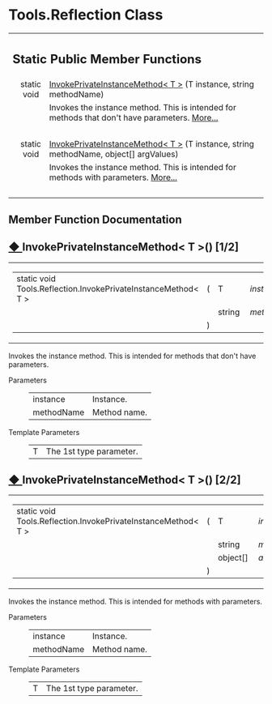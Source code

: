 # Tools.Reflection Class 

<div class="contents"><table class="memberdecls"><tr class="heading"><td colspan="2"><h2 class="groupheader"><a id="pub-static-methods" name="pub-static-methods"></a> Static Public Member Functions</h2></td></tr><tr class="memitem:a4da25acf1998dbb27b4a99242b276673"><td class="memItemLeft" align="right" valign="top">static void&#160;</td><td class="memItemRight" valign="bottom"><a class="el" href="class_tools_1_1_reflection.html#a4da25acf1998dbb27b4a99242b276673">InvokePrivateInstanceMethod&lt; T &gt;</a> (T instance, string methodName)</td></tr><tr class="memdesc:a4da25acf1998dbb27b4a99242b276673"><td class="mdescLeft">&#160;</td><td class="mdescRight">Invokes the instance method. This is intended for methods that don't have parameters.  <a href="class_tools_1_1_reflection.html#a4da25acf1998dbb27b4a99242b276673">More...</a><br /></td></tr><tr class="separator:a4da25acf1998dbb27b4a99242b276673"><td class="memSeparator" colspan="2">&#160;</td></tr><tr class="memitem:aabce3f0f6c38fa458074fbfab27d2277"><td class="memItemLeft" align="right" valign="top">static void&#160;</td><td class="memItemRight" valign="bottom"><a class="el" href="class_tools_1_1_reflection.html#aabce3f0f6c38fa458074fbfab27d2277">InvokePrivateInstanceMethod&lt; T &gt;</a> (T instance, string methodName, object[] argValues)</td></tr><tr class="memdesc:aabce3f0f6c38fa458074fbfab27d2277"><td class="mdescLeft">&#160;</td><td class="mdescRight">Invokes the instance method. This is intended for methods with parameters.  <a href="class_tools_1_1_reflection.html#aabce3f0f6c38fa458074fbfab27d2277">More...</a><br /></td></tr><tr class="separator:aabce3f0f6c38fa458074fbfab27d2277"><td class="memSeparator" colspan="2">&#160;</td></tr></table><h2 class="groupheader">Member Function Documentation</h2><a id="a4da25acf1998dbb27b4a99242b276673" name="a4da25acf1998dbb27b4a99242b276673"></a><h2 class="memtitle"><span class="permalink"><a href="#a4da25acf1998dbb27b4a99242b276673">&#9670;&nbsp;</a></span>InvokePrivateInstanceMethod&lt; T &gt;() <span class="overload">[1/2]</span></h2><div class="memitem"><div class="memproto"><table class="mlabels"><tr><td class="mlabels-left"><table class="memname"><tr><td class="memname">static void Tools.Reflection.InvokePrivateInstanceMethod&lt; T &gt; </td><td>(</td><td class="paramtype">T&#160;</td><td class="paramname"><em>instance</em>, </td></tr><tr><td class="paramkey"></td><td></td><td class="paramtype">string&#160;</td><td class="paramname"><em>methodName</em>&#160;</td></tr><tr><td></td><td>)</td><td></td><td></td></tr></table></td><td class="mlabels-right"><span class="mlabels"><span class="mlabel">inline</span><span class="mlabel">static</span></span></td></tr></table></div><div class="memdoc">Invokes the instance method. This is intended for methods that don't have parameters. <dl class="params"><dt>Parameters</dt><dd><table class="params"><tr><td class="paramname">instance</td><td>Instance.</td></tr><tr><td class="paramname">methodName</td><td>Method name.</td></tr></table></dd></dl><dl class="tparams"><dt>Template Parameters</dt><dd><table class="tparams"><tr><td class="paramname">T</td><td>The 1st type parameter.</td></tr></table></dd></dl></div></div><a id="aabce3f0f6c38fa458074fbfab27d2277" name="aabce3f0f6c38fa458074fbfab27d2277"></a><h2 class="memtitle"><span class="permalink"><a href="#aabce3f0f6c38fa458074fbfab27d2277">&#9670;&nbsp;</a></span>InvokePrivateInstanceMethod&lt; T &gt;() <span class="overload">[2/2]</span></h2><div class="memitem"><div class="memproto"><table class="mlabels"><tr><td class="mlabels-left"><table class="memname"><tr><td class="memname">static void Tools.Reflection.InvokePrivateInstanceMethod&lt; T &gt; </td><td>(</td><td class="paramtype">T&#160;</td><td class="paramname"><em>instance</em>, </td></tr><tr><td class="paramkey"></td><td></td><td class="paramtype">string&#160;</td><td class="paramname"><em>methodName</em>, </td></tr><tr><td class="paramkey"></td><td></td><td class="paramtype">object[]&#160;</td><td class="paramname"><em>argValues</em>&#160;</td></tr><tr><td></td><td>)</td><td></td><td></td></tr></table></td><td class="mlabels-right"><span class="mlabels"><span class="mlabel">inline</span><span class="mlabel">static</span></span></td></tr></table></div><div class="memdoc">Invokes the instance method. This is intended for methods with parameters. <dl class="params"><dt>Parameters</dt><dd><table class="params"><tr><td class="paramname">instance</td><td>Instance.</td></tr><tr><td class="paramname">methodName</td><td>Method name.</td></tr></table></dd></dl><dl class="tparams"><dt>Template Parameters</dt><dd><table class="tparams"><tr><td class="paramname">T</td><td>The 1st type parameter.</td></tr></table></dd></dl></div></div></div> 
